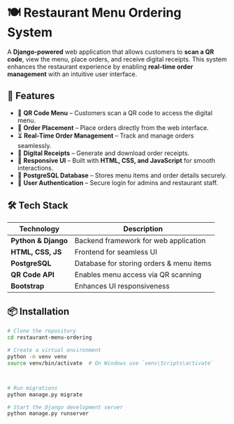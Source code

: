 # 🍽️ Restaurant Menu Ordering System

A **Django-powered** web application that allows customers to **scan a QR code**, view the menu, place orders, and receive digital receipts. This system enhances the restaurant experience by enabling **real-time order management** with an intuitive user interface.

## 🚀 Features
- 📱 **QR Code Menu** – Customers scan a QR code to access the digital menu.
- 🛒 **Order Placement** – Place orders directly from the web interface.
- ⏳ **Real-Time Order Management** – Track and manage orders seamlessly.
- 📄 **Digital Receipts** – Generate and download order receipts.
- 🎨 **Responsive UI** – Built with **HTML, CSS, and JavaScript** for smooth interactions.
- 💾 **PostgreSQL Database** – Stores menu items and order details securely.
- 🔐 **User Authentication** – Secure login for admins and restaurant staff.

## 🛠️ Tech Stack
| Technology | Description |
|------------|-------------|
| **Python & Django** | Backend framework for web application |
| **HTML, CSS, JS** | Frontend for seamless UI |
| **PostgreSQL** | Database for storing orders & menu items |
| **QR Code API** | Enables menu access via QR scanning |
| **Bootstrap** | Enhances UI responsiveness |



## 📦 Installation

```bash
# Clone the repository
cd restaurant-menu-ordering

# Create a virtual environment
python -m venv venv
source venv/bin/activate  # On Windows use `venv\Scripts\activate`



# Run migrations
python manage.py migrate

# Start the Django development server
python manage.py runserver
